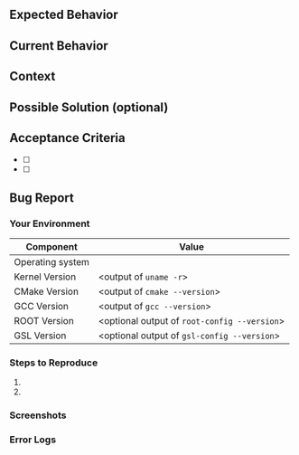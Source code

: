 <!--- Provide a general summary of the issue/feature/story in the Title above -->
## Expected Behavior
<!--- If you're describing a bug, tell us what should happen -->
<!--- If you're suggesting a change/improvement, tell us how it should work -->

## Current Behavior
<!--- If describing a bug, tell us what happens instead of the expected behavior -->
<!--- If suggesting a change/improvement, explain the difference from current behavior -->

## Context
<!--- How has this issue affected you? What are you trying to accomplish? -->
<!--- Providing context helps us come up with a solution that is most useful in the real world -->

## Possible Solution (optional)
<!--- Not obligatory, but suggest a fix/reason for the bug, -->
<!--- or ideas how to implement the addition or change -->

## Acceptance Criteria
<!-- This will help determine if a PR is accepted or not. -->
- [ ] 
- [ ] 

## Bug Report
### Your Environment
<!--- Include as many relevant details about the environment you experienced the bug in -->
| Component | Value  |
|--|--|
|Operating system | <Your OS Here> |
|Kernel Version   | <output of `uname -r`> |
|CMake Version    | <output of `cmake --version`> |
|GCC Version      | <output of `gcc --version`> |
|ROOT Version     | <optional output of `root-config --version`> |
|GSL Version      | <optional output of `gsl-config --version`> |

### Steps to Reproduce
<!--- Provide a link to a live example, or an unambiguous set of steps to -->
<!--- reproduce this bug. Include code to reproduce, if relevant -->
1. 
2.

### Screenshots
<!--- Provide any screenshots of your error here -->

### Error Logs
<!--- Please attach any error logs here. --> 
